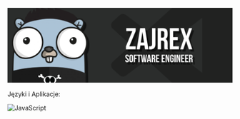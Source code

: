 [![](https://raw.githubusercontent.com/zajrex/zajrex/master/banner.png)](https://github.com/zajrex)

Języki i Aplikacje:

![JavaScript](https://img.shields.io/badge/javascript-%23323330.svg?style=for-the-badge&logo=javascript&logoColor=%23F7DF1E)
